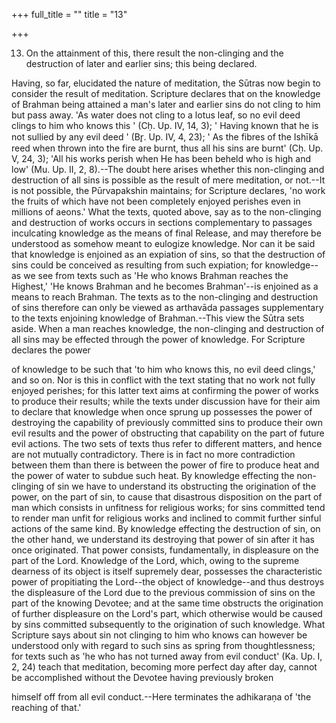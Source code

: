 +++
full_title = ""
title = "13"

+++


13. On the attainment of this, there result the non-clinging and the destruction of later and earlier sins; this being declared.

Having, so far, elucidated the nature of meditation, the Sūtras now begin to consider the result of meditation. Scripture declares that on the knowledge of Brahman being attained a man's later and earlier sins do not cling to him but pass away. 'As water does not cling to a lotus leaf, so no evil deed clings to him who knows this ' (Cḥ. Up. IV, 14, 3); ' Having known that he is not sullied by any evil deed ' (Br̥. Up. IV, 4, 23); ' As the fibres of the Ishīkā reed when thrown into the fire are burnt, thus all his sins are burnt' (Cḥ. Up. V, 24, 3); 'All his works perish when He has been beheld who is high and low' (Mu. Up. II, 2, 8).--The doubt here arises whether this non-clinging and destruction of all sins is possible as the result of mere meditation, or not.--It is not possible, the Pūrvapakshin maintains; for Scripture declares, 'no work the fruits of which have not been completely enjoyed perishes even in millions of aeons.' What the texts, quoted above, say as to the non-clinging and destruction of works occurs in sections complementary to passages inculcating knowledge as the means of final Release, and may therefore be understood as somehow meant to eulogize knowledge. Nor can it be said that knowledge is enjoined as an expiation of sins, so that the destruction of sins could be conceived as resulting from such expiation; for knowledge--as we see from texts such as 'He who knows Brahman reaches the Highest,' 'He knows Brahman and he becomes Brahman'--is enjoined as a means to reach Brahman. The texts as to the non-clinging and destruction of sins therefore can only be viewed as arthavāda passages supplementary to the texts enjoining knowledge of Brahman.--This view the Sūtra sets aside. When a man reaches knowledge, the non-clinging and destruction of all sins may be effected through the power of knowledge. For Scripture declares the power

of knowledge to be such that 'to him who knows this, no evil deed clings,' and so on. Nor is this in conflict with the text stating that no work not fully enjoyed perishes; for this latter text aims at confirming the power of works to produce their results; while the texts under discussion have for their aim to declare that knowledge when once sprung up possesses the power of destroying the capability of previously committed sins to produce their own evil results and the power of obstructing that capability on the part of future evil actions. The two sets of texts thus refer to different matters, and hence are not mutually contradictory. There is in fact no more contradiction between them than there is between the power of fire to produce heat and the power of water to subdue such heat. By knowledge effecting the non-clinging of sin we have to understand its obstructing the origination of the power, on the part of sin, to cause that disastrous disposition on the part of man which consists in unfitness for religious works; for sins committed tend to render man unfit for religious works and inclined to commit further sinful actions of the same kind. By knowledge effecting the destruction of sin, on the other hand, we understand its destroying that power of sin after it has once originated. That power consists, fundamentally, in displeasure on the part of the Lord. Knowledge of the Lord, which, owing to the supreme dearness of its object is itself supremely dear, possesses the characteristic power of propitiating the Lord--the object of knowledge--and thus destroys the displeasure of the Lord due to the previous commission of sins on the part of the knowing Devotee; and at the same time obstructs the origination of further displeasure on the Lord's part, which otherwise would be caused by sins committed subsequently to the origination of such knowledge. What Scripture says about sin not clinging to him who knows can however be understood only with regard to such sins as spring from thoughtlessness; for texts such as 'he who has not turned away from evil conduct' (Ka. Up. I, 2, 24) teach that meditation, becoming more perfect day after day, cannot be accomplished without the Devotee having previously broken

himself off from all evil conduct.--Here terminates the adhikaraṇa of 'the reaching of that.'

